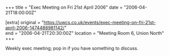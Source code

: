+++
title = "Exec Meeting on Fri 21st April 2006"
date = "2006-04-21T18:00:00Z"

[extra]
original = "https://uwcs.co.uk/events/exec-meeting-on-fri-21st-april-2006-1474488981142/"    
end = "2006-04-21T20:30:00Z"
location = "Meeting Room 6, Union North"
+++

Weekly exec meeting; pop in if you have something to discuss.

